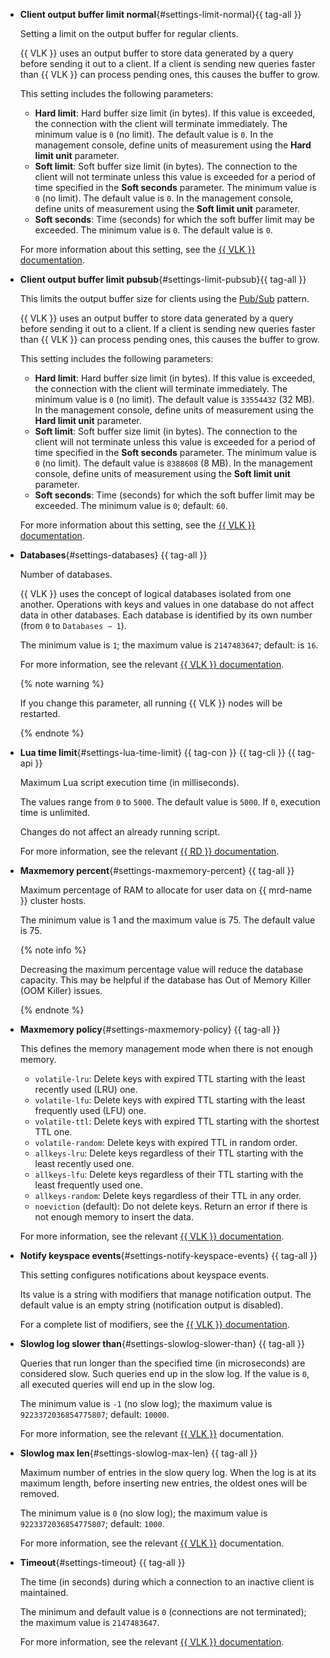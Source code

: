 * **Client output buffer limit normal**{#settings-limit-normal}{{ tag-all }}

    Setting a limit on the output buffer for regular clients.

    {{ VLK }} uses an output buffer to store data generated by a query before sending it out to a client. If a client is sending new queries faster than {{ VLK }} can process pending ones, this causes the buffer to grow.

    This setting includes the following parameters:

    * **Hard limit**: Hard buffer size limit (in bytes). If this value is exceeded, the connection with the client will terminate immediately. The minimum value is `0` (no limit). The default value is `0`. In the management console, define units of measurement using the **Hard limit unit** parameter.
    * **Soft limit**: Soft buffer size limit (in bytes). The connection to the client will not terminate unless this value is exceeded for a period of time specified in the **Soft seconds** parameter. The minimum value is `0` (no limit). The default value is `0`. In the management console, define units of measurement using the **Soft limit unit** parameter.
    * **Soft seconds**: Time (seconds) for which the soft buffer limit may be exceeded. The minimum value is `0`. The default value is `0`.

    For more information about this setting, see the [{{ VLK }} documentation](https://redis.io/docs/reference/clients/#output-buffer-limits).

* **Client output buffer limit pubsub**{#settings-limit-pubsub}{{ tag-all }}

    This limits the output buffer size for clients using the [Pub/Sub](https://redis.io/docs/manual/pubsub/) pattern.

    {{ VLK }} uses an output buffer to store data generated by a query before sending it out to a client. If a client is sending new queries faster than {{ VLK }} can process pending ones, this causes the buffer to grow.

    This setting includes the following parameters:

    * **Hard limit**: Hard buffer size limit (in bytes). If this value is exceeded, the connection with the client will terminate immediately. The minimum value is `0` (no limit). The default value is `33554432` (32 MB). In the management console, define units of measurement using the **Hard limit unit** parameter.
    * **Soft limit**: Soft buffer size limit (in bytes). The connection to the client will not terminate unless this value is exceeded for a period of time specified in the **Soft seconds** parameter. The minimum value is `0` (no limit). The default value is `8388608` (8 MB). In the management console, define units of measurement using the **Soft limit unit** parameter.
    * **Soft seconds**: Time (seconds) for which the soft buffer limit may be exceeded. The minimum value is `0`; default: `60`.

    For more information about this setting, see the [{{ VLK }} documentation](https://redis.io/docs/reference/clients/#output-buffer-limits).

* **Databases**{#settings-databases} {{ tag-all }}

    Number of databases.

    {{ VLK }} uses the concept of logical databases isolated from one another. Operations with keys and values in one database do not affect data in other databases. Each database is identified by its own number (from `0` to `Databases − 1`).

    The minimum value is `1`; the maximum value is `2147483647`; default: is `16`.

    For more information, see the relevant [{{ VLK }} documentation](https://github.com/redis/redis/blob/6.0/redis.conf#L275).

    {% note warning %}

    If you change this parameter, all running {{ VLK }} nodes will be restarted.

    {% endnote %}

* **Lua time limit**{#settings-lua-time-limit} {{ tag-con }} {{ tag-cli }} {{ tag-api }}

    Maximum Lua script execution time (in milliseconds).

    The values range from `0` to `5000`. The default value is `5000`. If `0`, execution time is unlimited.

    Changes do not affect an already running script.

    For more information, see the relevant [{{ RD }} documentation](https://github.com/redis/redis/blob/6.0/redis.conf#L1203).    

* **Maxmemory percent**{#settings-maxmemory-percent} {{ tag-all }}

    Maximum percentage of RAM to allocate for user data on {{ mrd-name }} cluster hosts.

    The minimum value is 1 and the maximum value is 75. The default value is 75.

    {% note info %}

    Decreasing the maximum percentage value will reduce the database capacity. This may be helpful if the database has Out of Memory Killer (OOM Killer) issues.

    {% endnote %}

* **Maxmemory policy**{#settings-maxmemory-policy} {{ tag-all }}

    This defines the memory management mode when there is not enough memory.

    * `volatile-lru`: Delete keys with expired TTL starting with the least recently used (LRU) one.
    * `volatile-lfu`: Delete keys with expired TTL starting with the least frequently used (LFU) one.
    * `volatile-ttl`: Delete keys with expired TTL starting with the shortest TTL one.
    * `volatile-random`: Delete keys with expired TTL in random order.
    * `allkeys-lru`: Delete keys regardless of their TTL starting with the least recently used one.
    * `allkeys-lfu`: Delete keys regardless of their TTL starting with the least frequently used one.
    * `allkeys-random`: Delete keys regardless of their TTL in any order.
    * `noeviction` (default): Do not delete keys. Return an error if there is not enough memory to insert the data.

    For more information, see the relevant [{{ VLK }} documentation](https://docs.redislabs.com/latest/rs/administering/database-operations/eviction-policy/).

* **Notify keyspace events**{#settings-notify-keyspace-events} {{ tag-all }}

    This setting configures notifications about keyspace events.

    Its value is a string with modifiers that manage notification output. The default value is an empty string (notification output is disabled).

    For a complete list of modifiers, see the [{{ VLK }} documentation](http://redis.io/topics/notifications).

* **Slowlog log slower than**{#settings-slowlog-slower-than} {{ tag-all }}

    Queries that run longer than the specified time (in microseconds) are considered slow. Such queries end up in the slow log. If the value is `0`, all executed queries will end up in the slow log.

    The minimum value is `-1` (no slow log); the maximum value is `9223372036854775807`; default: `10000`.

    For more information, see the relevant [{{ VLK }}](https://redis.io/commands/slowlog) documentation.

* **Slowlog max len**{#settings-slowlog-max-len} {{ tag-all }}

    Maximum number of entries in the slow query log. When the log is at its maximum length, before inserting new entries, the oldest ones will be removed.

    The minimum value is `0` (no slow log); the maximum value is `9223372036854775807`; default: `1000`.

    For more information, see the relevant [{{ VLK }}](https://redis.io/commands/slowlog) documentation.

* **Timeout**{#settings-timeout} {{ tag-all }}

    The time (in seconds) during which a connection to an inactive client is maintained.

    The minimum and default value is `0` (connections are not terminated); the maximum value is `2147483647`.

    For more information, see the relevant [{{ VLK }} documentation](https://redis.io/topics/clients).
